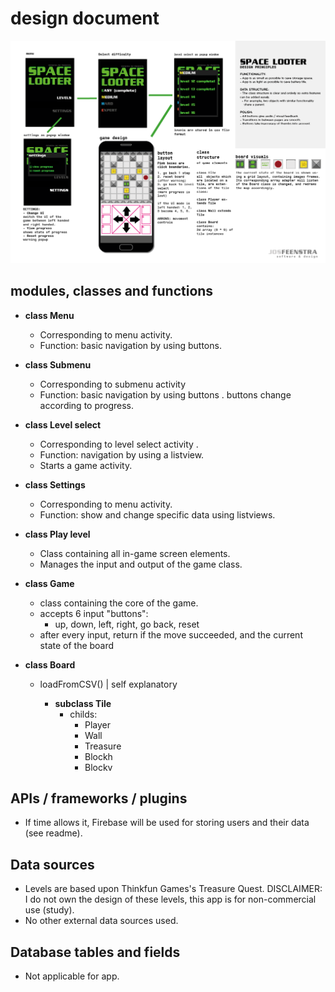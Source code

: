 # design document 

![design document](https://raw.githubusercontent.com/josfeenstra/Space-Looter/master/doc/documentation/design%20document.png)

## modules, classes and functions

- **class Menu** 
  - Corresponding to menu activity.
  - Function: basic navigation by using buttons.
  
- **class Submenu** 
  - Corresponding to submenu activity 
  - Function: basic navigation by using buttons .
            buttons change according to progress.
            
- **class Level select** 
  - Corresponding to level select activity .
  - Function: navigation by using a listview.
  - Starts a game activity.
            
- **class Settings** 
  - Corresponding to menu activity.
  - Function: show and change specific data using listviews.
  
 
 
- **class Play level**
  - Class containing all in-game screen elements.  
  - Manages the input and output of the game class.

- **class Game**
  - class containing the core of the game.
  - accepts 6 input "buttons": 
    - up, down, left, right, go back, reset 
  - after every input, return if the move succeeded, and the current state of the board 

- **class Board**
  - loadFromCSV() | self explanatory 
  
    - **subclass Tile** 
      - childs:
        - Player
        - Wall
        - Treasure
        - Blockh
        - Blockv

## APIs / frameworks / plugins
- If time allows it, Firebase will be used for storing users and their data (see readme).

## Data sources 
- Levels are based upon Thinkfun Games's Treasure Quest. 
  DISCLAIMER: I do not own the design of these levels, this app is for non-commercial use (study).
- No other external data sources used.  

## Database tables and fields 
- Not applicable for app. 
